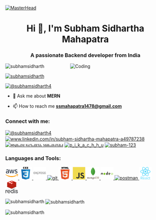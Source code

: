 [![MasterHead](https://i.pinimg.com/originals/e6/71/b0/e671b030905d5ca04572953a747facc7.gif)](https://rishavchanda.io)
<h1 align="center">Hi 👋, I'm Subham Sidhartha Mahapatra</h1>
<h3 align="center">A passionate Backend developer from India</h3>
<img align="right" alt="Coding" width="300" src="https://cdn.dribbble.com/users/1162077/screenshots/3848914/programmer.gif">


<p align="left"> <img src="https://komarev.com/ghpvc/?username=subhamsidharth&label=Profile%20views&color=0e75b6&style=flat" alt="subhamsidharth" /> </p>

<p align="left"> <a href="https://github.com/ryo-ma/github-profile-trophy"><img src="https://github-profile-trophy.vercel.app/?username=subhamsidharth" alt="subhamsidharth" /></a> </p>

<p align="left"> <a href="https://twitter.com/@subhamsidharth4" target="blank"><img src="https://img.shields.io/twitter/follow/@subhamsidharth4?logo=twitter&style=for-the-badge" alt="@subhamsidharth4" /></a> </p>

- 💬 Ask me about **MERN**

- 📫 How to reach me **ssmahapatra1478@gmail.com**

<h3 align="left">Connect with me:</h3>
<p align="left">
<a href="https://twitter.com/@subhamsidharth4" target="blank"><img align="center" src="https://raw.githubusercontent.com/rahuldkjain/github-profile-readme-generator/master/src/images/icons/Social/twitter.svg" alt="@subhamsidharth4" height="30" width="40" /></a>
<a href="https://linkedin.com/in/www.linkedin.com/in/subham-sidhartha-mahapatra-a49787238" target="blank"><img align="center" src="https://raw.githubusercontent.com/rahuldkjain/github-profile-readme-generator/master/src/images/icons/Social/linked-in-alt.svg" alt="www.linkedin.com/in/subham-sidhartha-mahapatra-a49787238" height="30" width="40" /></a>
<a href="https://fb.com/ꮥꮼᏸꮒꮧꮇ ꮥꭵꮄꮒꮧꮢꮦꮒ ꮇꭷꮒꮧꭾꮧꮦꮢꮧ" target="blank"><img align="center" src="https://raw.githubusercontent.com/rahuldkjain/github-profile-readme-generator/master/src/images/icons/Social/facebook.svg" alt="ꮥꮼᏸꮒꮧꮇ ꮥꭵꮄꮒꮧꮢꮦꮒ ꮇꭷꮒꮧꭾꮧꮦꮢꮧ" height="30" width="40" /></a>
<a href="https://instagram.com/p_i_k_a_c_h_h_u" target="blank"><img align="center" src="https://raw.githubusercontent.com/rahuldkjain/github-profile-readme-generator/master/src/images/icons/Social/instagram.svg" alt="p_i_k_a_c_h_h_u" height="30" width="40" /></a>
<a href="https://www.leetcode.com/subham-123" target="blank"><img align="center" src="https://raw.githubusercontent.com/rahuldkjain/github-profile-readme-generator/master/src/images/icons/Social/leet-code.svg" alt="subham-123" height="30" width="40" /></a>
</p>

<h3 align="left">Languages and Tools:</h3>
<p align="left"> <a href="https://aws.amazon.com" target="_blank" rel="noreferrer"> <img src="https://raw.githubusercontent.com/devicons/devicon/master/icons/amazonwebservices/amazonwebservices-original-wordmark.svg" alt="aws" width="40" height="40"/> </a> <a href="https://www.w3schools.com/css/" target="_blank" rel="noreferrer"> <img src="https://raw.githubusercontent.com/devicons/devicon/master/icons/css3/css3-original-wordmark.svg" alt="css3" width="40" height="40"/> </a> <a href="https://expressjs.com" target="_blank" rel="noreferrer"> <img src="https://raw.githubusercontent.com/devicons/devicon/master/icons/express/express-original-wordmark.svg" alt="express" width="40" height="40"/> </a> <a href="https://git-scm.com/" target="_blank" rel="noreferrer"> <img src="https://www.vectorlogo.zone/logos/git-scm/git-scm-icon.svg" alt="git" width="40" height="40"/> </a> <a href="https://www.w3.org/html/" target="_blank" rel="noreferrer"> <img src="https://raw.githubusercontent.com/devicons/devicon/master/icons/html5/html5-original-wordmark.svg" alt="html5" width="40" height="40"/> </a> <a href="https://developer.mozilla.org/en-US/docs/Web/JavaScript" target="_blank" rel="noreferrer"> <img src="https://raw.githubusercontent.com/devicons/devicon/master/icons/javascript/javascript-original.svg" alt="javascript" width="40" height="40"/> </a> <a href="https://www.mongodb.com/" target="_blank" rel="noreferrer"> <img src="https://raw.githubusercontent.com/devicons/devicon/master/icons/mongodb/mongodb-original-wordmark.svg" alt="mongodb" width="40" height="40"/> </a> <a href="https://nodejs.org" target="_blank" rel="noreferrer"> <img src="https://raw.githubusercontent.com/devicons/devicon/master/icons/nodejs/nodejs-original-wordmark.svg" alt="nodejs" width="40" height="40"/> </a> <a href="https://postman.com" target="_blank" rel="noreferrer"> <img src="https://www.vectorlogo.zone/logos/getpostman/getpostman-icon.svg" alt="postman" width="40" height="40"/> </a> <a href="https://reactjs.org/" target="_blank" rel="noreferrer"> <img src="https://raw.githubusercontent.com/devicons/devicon/master/icons/react/react-original-wordmark.svg" alt="react" width="40" height="40"/> </a> <a href="https://redis.io" target="_blank" rel="noreferrer"> <img src="https://raw.githubusercontent.com/devicons/devicon/master/icons/redis/redis-original-wordmark.svg" alt="redis" width="40" height="40"/> </a> </p>

<p><img align="left" src="https://github-readme-stats.vercel.app/api/top-langs?username=subhamsidharth&show_icons=true&locale=en&layout=compact" alt="subhamsidharth" /></p>

<p>&nbsp;<img align="center" src="https://github-readme-stats.vercel.app/api?username=subhamsidharth&show_icons=true&locale=en" alt="subhamsidharth" /></p>

<p><img align="center" src="https://github-readme-streak-stats.herokuapp.com/?user=subhamsidharth&" alt="subhamsidharth" /></p>
